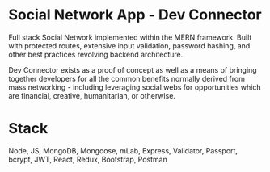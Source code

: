 # Social Network App - Dev Connector

Full stack Social Network implemented within the MERN framework. Built with protected routes, extensive input validation, password hashing, and other best practices revolving backend architecture.

Dev Connector exists as a proof of concept as well as a means of bringing together developers for all the common benefits normally derived from mass networking - including leveraging social webs for opportunities which are financial, creative, humanitarian, or otherwise.

# Stack
Node, JS, MongoDB, Mongoose, mLab, Express, Validator, Passport, bcrypt, JWT, React, Redux, Bootstrap, Postman
